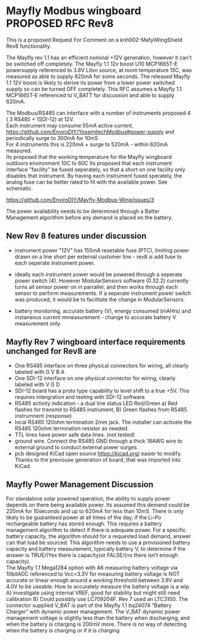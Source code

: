 # Mayfly Modbus wingboard PROPOSED RFC  Rev8

This is a proposed Request For Comment on a knh002-MafylWingShield Rev8  functionality.

The Mayfly rev 1.1 has an efficient nominal +12V generation, however it can't be switched off completely. 
The Mayfly 1.1 12v boost U10 MCP1665T-E powersupply referenced to 3.8V LiIon source, at room temperature 15C, was measured as able to supply 620mA for some seconds.
The released Mayfly 1.1 12V boost is likely to derive its power from a lower power switched supply so can be turned OFF completely.
This RFC assumes a Mayfly 1.1  MCP1665T-E referenced to V_BATT for discussion and able to supply 620mA.   

The Modbus/RS485 can interface with a number of instruments proposed 4 ( 3 RS485 + 1SDI-12) at 12V.   
Each instrument may consume 55mA active current,  https://github.com/EnviroDIY/YosemitechModbus#power-supply
and periodically surge to 300mA for 10mS   
For 4 instruments this is 220mA + surge to 520mA - within 620mA measured.   
Its proposed that the working temperature for the Mayfly wingboard outdoors environment 10C to 60C
Its proposed that each instrument interface "facility" be fused seperately, so that a short on one facility only disables that instrument.
By having each instrument fused sperately, the analog fuse can be better rated to fit with the available power. See schematic.

https://github.com/EnviroDIY/Mayfly-Modbus-Wing/issues/3

The power availability needs to be determined through a Batter Management algorithim before any demand is placed on the battery.

## New Rev 8 features under discussion
- instrument power "12V" has 155mA resetable fuse (PTC), limiting power drawn on a line short per external customer line - rev8 is add fuse to each seperate instrument power.

- ideally each instrument power would be powered through a seperate power switch (4). However ModularSensors software (0.32.2) currently turns all sensor power on in parrallel, and then works through each sensor to perform measurements. If a seperate instrument power switch was produced, it would be to facilitate the change in ModularSensors.  
- battery monitoring, accurate battery (V), energy consumed (mAHrs) and instaneous current mmeasurement - change to accurate battery V measurement only.

## Mayfly Rev 7 wingboard interface requirements unchanged for Rev8 are   
- One RS485 interface on three physical connectors for wiring, all clearly labeled with G V B A   
- One SDI-12 interface on one physical connector for wiring, clearly labeled with V G D  
- SDI-12 board has a proto type capability to level shift to a true +5V. This requires intergration and testing with SDI-12 software. 
- RS485 activity indication - a dual line status LED Red/Green a) Red flashes for transmit to RS485 instrument, B) Green flashes from RS485 instrumnent (response)  
- local RS485 120ohm termination 2mm jack. The installer can activate the RS485 120ohm termination resistor as needed.   
- TTL lines have power safe data lines.  (not tested)
- ground wire. Connect the RS485 GND through a thick 18AWG wire to external ground to conduct external power surges. 
- pcb designed KiCad open source https://kicad.org/ easier to modify. Thanks to the previouse generation of board, that was imported into KiCad. 

## Mayfly Power Management Discussion  

For standalone solar powered operation, the ability to supply power depends on there being available power. Its assumed this demand could be 220mA for 10seconds and up to 620mA for less than 10mS.
There is only likely to be guaranteed power at all times of the day, if the Li-Po rechargeable battery has stored enough. 
This requires a battery management algorithm to detect if there is adequate power. For a specific battery capacity, the algorithm should for a requested load demand, answer can that load be sourced. This algorithm needs to use a provisioned battery capacity and battery measurement, typically battery V, to determine if the answer is TRUE/(Yes there is capacity)or FALSE/(no there isn’t enough capacity).  
The Mayfly 1.1 Mega1284 option with A6 measuring battery voltage via 10bitADC referenced to Vcc=3.3V for measuring battery voltage is NOT accurate or linear enough around a working threshold between 3.8V and 4.0V to be useable. 
How to accurately measure the battery voltage is a wip. A) investigate using internal VREF, good for stability but might still need calibration B) Could possibly use LC709204F. Rev 7 used an LTC3100. 
The connector supplied V_BAT is part of the Mayfly 1.1 bq24074 “Battery Charger” with dynamic power management. The V_BAT dynamic power management voltage is slightly less than the battery when discharging, and when the battery is charging is 200mV more. There is no way of detecting when the battery is charging or if it is charging  






 
